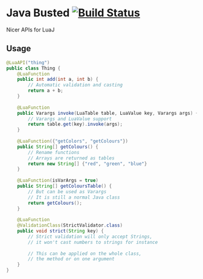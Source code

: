 # Java Busted [![Build Status](https://travis-ci.org/SquidDev/luaj.api.svg?branch=master)](https://travis-ci.org/SquidDev/luaj.api)
Nicer APIs for LuaJ
 
## Usage
```java
@LuaAPI("thing")
public class Thing {
	@LuaFunction
	public int add(int a, int b) {
		// Automatic validation and casting
		return a + b;
	}
	
	@LuaFunction
	public Varargs invoke(LuaTable table, LuaValue key, Varargs args) {
		// Varargs and LuaValue support
		return table.get(key).invoke(args);
	}
	
	@LuaFunction({"getColors", "getColours"})
	public String[] getColours() {
		// Rename functions
		// Arrays are returned as tables
		return new String[] {"red", "green", "blue"}
	}
	
	@LuaFunction(isVarArgs = true)
	public String[] getColoursTable() {
		// But can be used as Varargs
		// It is still a normal Java class
		return getColours();
	}
	
	@LuaFunction
	@ValidationClass(StrictValidator.class)
	public void strict(String key) {
		// Strict validation will only accept Strings, 
		// it won't cast numbers to strings for instance
		
		// This can be applied on the whole class, 
		// the method or on one argument
	}
}
```
